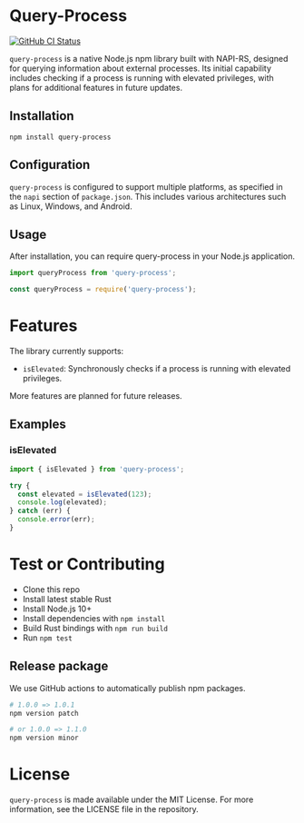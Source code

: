 # Query-Process
<a href="https://github.com/Zagrios/query-process/actions"><img alt="GitHub CI Status" src="https://github.com/Zagrios/query-process/workflows/CI/badge.svg"></a>

 `query-process` is a native Node.js npm library built with NAPI-RS, designed for querying information about external processes. Its initial capability includes checking if a process is running with elevated privileges, with plans for additional features in future updates.

## Installation

```
npm install query-process
```

## Configuration
`query-process` is configured to support multiple platforms, as specified in the `napi` section of `package.json`. This includes various architectures such as Linux, Windows, and Android.

## Usage

After installation, you can require query-process in your Node.js application.

```js
import queryProcess from 'query-process';
```
```js
const queryProcess = require('query-process');
```

# Features
The library currently supports:
- `isElevated`: Synchronously checks if a process is running with elevated privileges.

More features are planned for future releases.

## Examples

### isElevated
```js
import { isElevated } from 'query-process';

try {
  const elevated = isElevated(123);
  console.log(elevated);
} catch (err) {
  console.error(err);
}
```

# Test or Contributing

- Clone this repo
- Install latest stable Rust
- Install Node.js 10+
- Install dependencies with `npm install`
- Build Rust bindings with `npm run build`
- Run `npm test`

## Release package

We use GitHub actions to automatically publish npm packages.

```bash
# 1.0.0 => 1.0.1
npm version patch

# or 1.0.0 => 1.1.0
npm version minor
```

# License
`query-process` is made available under the MIT License. For more information, see the LICENSE file in the repository.



